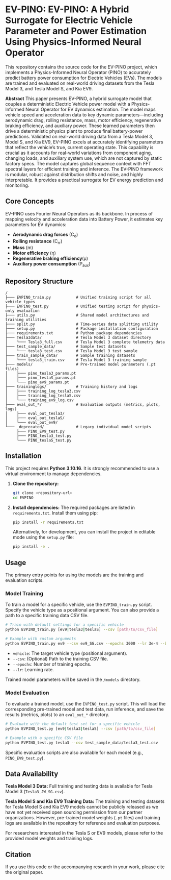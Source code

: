 # EV-PINO: EV-PINO: A Hybrid Surrogate for Electric Vehicle Parameter and Power Estimation Using Physics-Informed Neural Operator
This repository contains the source code for the EV-PINO project, which implements a Physics-Informed Neural Operator (PINO) to accurately predict battery power consumption for Electric Vehicles (EVs). The models are trained and evaluated on real-world driving datasets from the Tesla Model 3, and Tesla Model S, and Kia EV9.

**Abstract**
This paper presents EV-PINO, a hybrid surrogate model that couples a deterministic Electric Vehicle power model with a Physics-Informed Neural Operator for EV dynamics estimation. The model maps vehicle speed and acceleration data to key dynamic parameters—including aerodynamic drag, rolling resistance, mass, motor efficiency, regenerative braking efficiency, and auxiliary power. These learned parameters then drive a deterministic physics plant to produce final battery-power predictions. Validated on real-world driving data from a Tesla Model 3, Model S, and Kia EV9, EV-PINO excels at accurately identifying parameters that reflect the vehicle’s true, current operating state. This capability is crucial as it accounts for real-world variations from component aging, changing loads, and auxiliary system use, which are not captured by static factory specs. The model captures global sequence context with FFT spectral layers for efficient training and inference. The EV-PINO framework is modular, robust against distribution shifts and noise, and highly interpretable. It provides a practical surrogate for EV energy prediction and monitoring.

## Core Concepts
EV-PINO uses Fourier Neural Operators as its backbone. In process of mapping velocity and acceleration data into Battery Power, it estimates key parameters for EV dynamics:

- **Aerodynamic drag forces** (C<sub>d</sub>)
- **Rolling resistance** (C<sub>rr</sub>)  
- **Mass** (m)
- **Motor efficiency** (η)
- **Regenerative braking efficiency**(μ)
- **Auxiliary power consumption** (P<sub>aux</sub>)


## Repository Structure

```
/
├─── EVPINO_train.py           # Unified training script for all vehicle types
├─── EVPINO_test.py            # Unified testing script for physics-only evaluation
├─── utils.py                  # Shared model architectures and training utilities
├─── split.py                  # Time-series data splitting utility
├─── setup.py                  # Package installation configuration
├─── requirements.txt          # Python package dependencies
├─── Tesla3data/               # Tesla Model 3 dataset directory
│    └─── Tesla3_full.csv      # Tesla Model 3 complete telemetry data
├─── test_sample_data/         # Sample test datasets
│    └─── tesla3_test.csv      # Tesla Model 3 test sample
├─── train_sample_data/        # Sample training datasets
│    └─── tesla3_train.csv     # Tesla Model 3 training sample
├─── models/                   # Pre-trained model parameters (.pt files)
│    ├─── pino_tesla3_params.pt
│    ├─── pino_teslaS_params.pt
│    └─── pino_ev9_params.pt
├─── traininglogs/             # Training history and logs
│    ├─── training_log_tesla3.csv
│    ├─── training_log_teslaS.csv
│    └─── training_ev9_log.csv
├─── eval_out_*/               # Evaluation outputs (metrics, plots, logs)
│    ├─── eval_out_tesla3/
│    ├─── eval_out_teslaS/
│    └─── eval_out_ev9/
└─── _deprecated/              # Legacy individual model scripts
     ├─── PINO_EV9_test.py
     ├─── PINO_tesla3_test.py
     └─── PINO_teslaS_test.py
```

## Installation

This project requires **Python 3.10.16**. It is strongly recommended to use a virtual environment to manage dependencies.

1.  **Clone the repository:**
    ```bash
    git clone <repository-url>
    cd EVPINO
    ```

2.  **Install dependencies:**
    The required packages are listed in `requirements.txt`. Install them using pip:
    ```bash
    pip install -r requirements.txt
    ```
    Alternatively, for development, you can install the project in editable mode using the `setup.py` file:
    ```bash
    pip install -e .
    ```

## Usage

The primary entry points for using the models are the training and evaluation scripts.

### Model Training

To train a model for a specific vehicle, use the `EVPINO_train.py` script. Specify the vehicle type as a positional argument. You can also provide a path to a specific training data CSV file.

```bash
# Train with default settings for a specific vehicle
python EVPINO_train.py [ev9|tesla3|teslaS] --csv [path/to/csv_file]

# Example with custom arguments
python EVPINO_train.py ev9 --csv ev9_SG.csv --epochs 3000 --lr 3e-4 --batch 256
```
*   `vehicle`: The target vehicle type (positional argument).
*   `--csv`: (Optional) Path to the training CSV file.
*   `--epochs`: Number of training epochs.
*   `--lr`: Learning rate.

Trained model parameters will be saved in the `/models` directory.

### Model Evaluation

To evaluate a trained model, use the `EVPINO_test.py` script. This will load the corresponding pre-trained model and test data, run inference, and save the results (metrics, plots) to an `eval_out_*` directory.

```bash
# Evaluate with the default test set for a specific vehicle
python EVPINO_test.py [ev9|tesla3|teslaS] --csv [path/to/csv_file]

# Example with a specific CSV file
python EVPINO_test.py tesla3 --csv test_sample_data/tesla3_test.csv
```
Specific evaluation scripts are also available for each model (e.g., `PINO_EV9_test.py`).

## Data Availability

**Tesla Model 3 Data:** Full training and testing data is available for Tesla Model 3 (`Tesla3_JW_SG.csv`).

**Tesla Model S and Kia EV9 Training Data:** The training and testing datasets for Tesla Model S and Kia EV9 models cannot be publicly released as we have not yet received open sourcing permission from our partner organizations. However, pre-trained model weights (`.pt` files) and training logs are available in the repository for reference and evaluation purposes.

For researchers interested in the Tesla S or EV9 models, please refer to the provided model weights and training logs.

## Citation

If you use this code or the accompanying research in your work, please cite the original paper.
